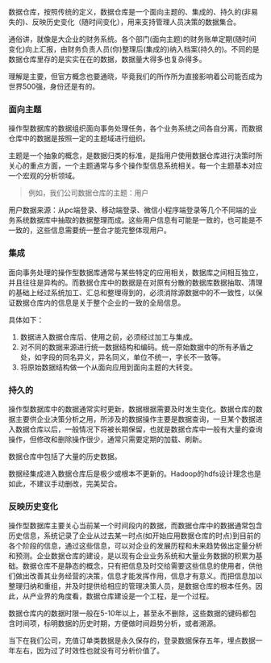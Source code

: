 数据仓库，按照传统的定义，数据仓库是一个面向主题的、集成的、持久的(非易失的)、反映历史变化（随时间变化），用来支持管理人员决策的数据集合。

通俗讲，就像是大企业的财务系统。各个部门(面向主题)的财务账单定期(随时间变化)向上汇报，由财务负责人员(你)整理后(集成的)纳入档案(持久的)。不同的是数据仓库里存的是实实在在的数据，数据量大得多也复杂得多。

理解是主要，但官方概念也要通晓，毕竟我们的所作所为直接影响着公司能否成为世界500强，身份还是有的。

### 面向主题
操作型数据库的数据组织面向事务处理任务，各个业务系统之间各自分离，而数据仓库中的数据是按照一定的主题域进行组织。   

主题是一个抽象的概念，是数据归类的标准，是指用户使用数据仓库进行决策时所关心的重点方面，一个主题通常与多个操作型信息系统相关。每一个主题基本对应一个宏观的分析领域。

> 例如，我们公司数据仓库的主题：用户

用户数据来源：从pc端登录、移动端登录、微信小程序端登录等几个不同端的业务系统数据库中抽取的数据整理而成。这些用户信息有可能是一致的，也可能是不一致的，这些信息需要统一整合才能完整体现用户。

### 集成 
面向事务处理的操作型数据库通常与某些特定的应用相关，数据库之间相互独立，并且往往是异构的。而数据仓库中的数据是在对原有分散的数据库数据抽取、清理的基础上经过系统加工、汇总和整理得到的，必须消除源数据中的不一致性，以保证数据仓库内的信息是关于整个企业的一致的全局信息。

具体如下：
1. 数据进入数据仓库后、使用之前，必须经过加工与集成。
2. 对不同的数据来源进行统一数据结构和编码。统一原始数据中的所有矛盾之处，如字段的同名异义，异名同义，单位不统一，字长不一致等。
3. 将原始数据结构做一个从面向应用到面向主题的大转变。

### 持久的
操作型数据库中的数据通常实时更新，数据根据需要及时发生变化。数据仓库的数据主要供企业决策分析之用，所涉及的数据操作主要是数据查询，一旦某个数据进入数据仓库以后，一般情况下将被长期保留，也就是数据仓库中一般有大量的查询操作，但修改和删除操作很少，通常只需要定期的加载、刷新。

数据仓库中包括了大量的历史数据。

数据经集成进入数据仓库后是极少或根本不更新的。Hadoop的hdfs设计理念也是如此，不建议手动删改，完美契合。

### 反映历史变化
操作型数据库主要关心当前某一个时间段内的数据，而数据仓库中的数据通常包含历史信息，系统记录了企业从过去某一时点(如开始应用数据仓库的时点)到目前的各个阶段的信息，通过这些信息，可以对企业的发展历程和未来趋势做出定量分析和预测。企业数据仓库的建设，是以现有企业业务系统和大量业务数据的积累为基础。数据仓库不是静态的概念，只有把信息及时交给需要这些信息的使用者，供他们做出改善其业务经营的决策，信息才能发挥作用，信息才有意义。而把信息加以整理归纳和重组，并及时提供给相应的管理决策人员，是数据仓库的根本任务。因此，从产业界的角度看，数据仓库建设是一个工程，是一个过程。

数据仓库内的数据时限一般在5-10年以上，甚至永不删除，这些数据的键码都包含时间项，标明数据的历史时期，方便做时间趋势分析，或者溯源。

当下在我们公司，充值订单类数据是永久保存的，登录数据保存五年，埋点数据一年左右，因为过了时效性也就没有可分析价值了。


